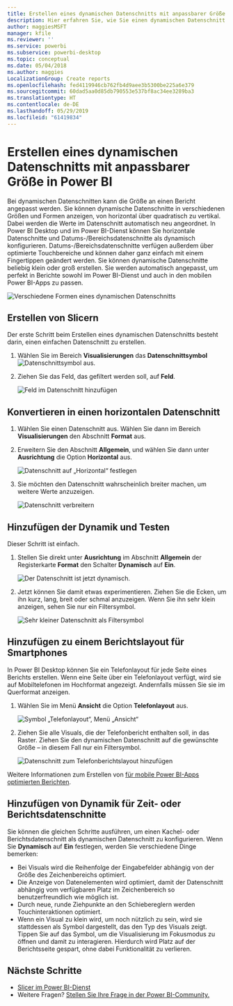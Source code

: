 ```yaml
---
title: Erstellen eines dynamischen Datenschnitts mit anpassbarer Größe in Power BI
description: Hier erfahren Sie, wie Sie einen dynamischen Datenschnitt erstellen, dessen Größe Sie an Ihren Bericht anpassen können.
author: maggiesMSFT
manager: kfile
ms.reviewer: ''
ms.service: powerbi
ms.subservice: powerbi-desktop
ms.topic: conceptual
ms.date: 05/04/2018
ms.author: maggies
LocalizationGroup: Create reports
ms.openlocfilehash: fed4119946cb762fb4d9aee3b5300be225a6e379
ms.sourcegitcommit: 60dad5aa0d85db790553e537bf8ac34ee3289ba3
ms.translationtype: HT
ms.contentlocale: de-DE
ms.lasthandoff: 05/29/2019
ms.locfileid: "61419834"
---
```

# <a name="create-a-responsive-slicer-you-can-resize-in-power-bi"></a>Erstellen eines dynamischen Datenschnitts mit anpassbarer Größe in Power BI

Bei dynamischen Datenschnitten kann die Größe an einen Bericht angepasst werden. Sie können dynamische Datenschnitte in verschiedenen Größen und Formen anzeigen, von horizontal über quadratisch zu vertikal. Dabei werden die Werte im Datenschnitt automatisch neu angeordnet. In Power BI Desktop und im Power BI-Dienst können Sie horizontale Datenschnitte und Datums-/Bereichsdatenschnitte als dynamisch konfigurieren. Datums-/Bereichsdatenschnitte verfügen außerdem über optimierte Touchbereiche und können daher ganz einfach mit einem Fingertippen geändert werden. Sie können dynamische Datenschnitte beliebig klein oder groß erstellen. Sie werden automatisch angepasst, um perfekt in Berichte sowohl im Power BI-Dienst und auch in den mobilen Power BI-Apps zu passen. 

![Verschiedene Formen eines dynamischen Datenschnitts](media/power-bi-slicer-filter-responsive/power-bi-slicer-filter-responsive-0-slicer.gif)

## <a name="create-a-slicer"></a>Erstellen von Slicern

Der erste Schritt beim Erstellen eines dynamischen Datenschnitts besteht darin, einen einfachen Datenschnitt zu erstellen. 

1. Wählen Sie im Bereich **Visualisierungen** das **Datenschnittsymbol** ![Datenschnittsymbol](media/power-bi-slicer-filter-responsive/power-bi-slicer-filter-responsive-0-slicer-icon.png) aus.
2. Ziehen Sie das Feld, das gefiltert werden soll, auf **Feld**.

    ![Feld im Datenschnitt hinzufügen](media/power-bi-slicer-filter-responsive/power-bi-slicer-filter-responsive-1-create.png)

## <a name="convert-to-a-horizontal-slicer"></a>Konvertieren in einen horizontalen Datenschnitt

1. Wählen Sie einen Datenschnitt aus. Wählen Sie dann im Bereich **Visualisierungen** den Abschnitt **Format** aus.
2. Erweitern Sie den Abschnitt **Allgemein**, und wählen Sie dann unter **Ausrichtung** die Option **Horizontal** aus.

    ![Datenschnitt auf „Horizontal“ festlegen](media/power-bi-slicer-filter-responsive/power-bi-slicer-filter-responsive-2-horizontal.png) 

1.  Sie möchten den Datenschnitt wahrscheinlich breiter machen, um weitere Werte anzuzeigen.

     ![Datenschnitt verbreitern](media/power-bi-slicer-filter-responsive/power-bi-slicer-filter-responsive-3-wider.png)

## <a name="make-it-responsive-and-experiment-with-it"></a>Hinzufügen der Dynamik und Testen

Dieser Schritt ist einfach. 

1. Stellen Sie direkt unter **Ausrichtung** im Abschnitt **Allgemein** der Registerkarte **Format** den Schalter **Dynamisch** auf **Ein**.  

    ![Der Datenschnitt ist jetzt dynamisch.](media/power-bi-slicer-filter-responsive/power-bi-slicer-filter-responsive-4-responsive-on.png)

1. Jetzt können Sie damit etwas experimentieren. Ziehen Sie die Ecken, um ihn kurz, lang, breit oder schmal anzuzeigen. Wenn Sie ihn sehr klein anzeigen, sehen Sie nur ein Filtersymbol.

    ![Sehr kleiner Datenschnitt als Filtersymbol](media/power-bi-slicer-filter-responsive/power-bi-slicer-filter-responsive-5-mini-icon.png)

## <a name="add-it-to-a-phone-report-layout"></a>Hinzufügen zu einem Berichtslayout für Smartphones

In Power BI Desktop können Sie ein Telefonlayout für jede Seite eines Berichts erstellen. Wenn eine Seite über ein Telefonlayout verfügt, wird sie auf Mobiltelefonen im Hochformat angezeigt. Andernfalls müssen Sie sie im Querformat anzeigen. 

1. Wählen Sie im Menü **Ansicht** die Option **Telefonlayout** aus.

     ![Symbol „Telefonlayout“, Menü „Ansicht“](media/power-bi-slicer-filter-responsive/power-bi-slicer-filter-responsive-6-phone-layout-button.png)
    
1. Ziehen Sie alle Visuals, die der Telefonbericht enthalten soll, in das Raster. Ziehen Sie den dynamischen Datenschnitt auf die gewünschte Größe – in diesem Fall nur ein Filtersymbol.

    ![Datenschnitt zum Telefonberichtslayout hinzufügen](media/power-bi-slicer-filter-responsive/power-bi-slicer-filter-responsive-7-phone-slicer-icon.png)

Weitere Informationen zum Erstellen von [für mobile Power BI-Apps optimierten Berichten](desktop-create-phone-report.md).

## <a name="make-a-time-or-range-slicer-responsive"></a>Hinzufügen von Dynamik für Zeit- oder Berichtsdatenschnitte

Sie können die gleichen Schritte ausführen, um einen Kachel- oder Berichtsdatenschnitt als dynamischen Datenschnitt zu konfigurieren. Wenn Sie **Dynamisch** auf **Ein** festlegen, werden Sie verschiedene Dinge bemerken:

- Bei Visuals wird die Reihenfolge der Eingabefelder abhängig von der Größe des Zeichenbereichs optimiert. 
- Die Anzeige von Datenelementen wird optimiert, damit der Datenschnitt abhängig vom verfügbaren Platz im Zeichenbereich so benutzerfreundlich wie möglich ist. 
- Durch neue, runde Ziehpunkte an den Schiebereglern werden Touchinteraktionen optimiert. 
- Wenn ein Visual zu klein wird, um noch nützlich zu sein, wird sie stattdessen als Symbol dargestellt, das den Typ des Visuals zeigt. Tippen Sie auf das Symbol, um die Visualisierung im Fokusmodus zu öffnen und damit zu interagieren. Hierdurch wird Platz auf der Berichtsseite gespart, ohne dabei Funktionalität zu verlieren.

## <a name="next-steps"></a>Nächste Schritte

- [Slicer im Power BI-Dienst](visuals/power-bi-visualization-slicers.md)
- Weitere Fragen? [Stellen Sie Ihre Frage in der Power BI-Community.](http://community.powerbi.com/)